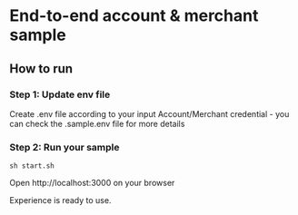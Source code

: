 # End-to-end account & merchant sample

## How to run
### Step 1: Update env file
Create .env file according to your input Account/Merchant credential - you can check the .sample.env file for more details

### Step 2: Run your sample
```
sh start.sh
``` 


Open http://localhost:3000 on your browser


Experience is ready to use.